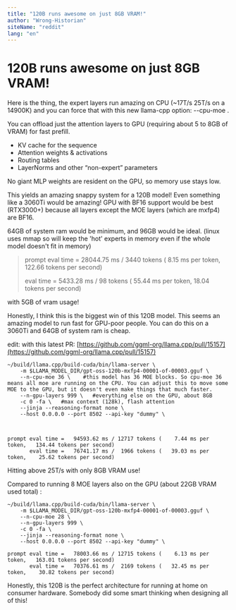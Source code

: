 ```yaml
---
title: "120B runs awesome on just 8GB VRAM!"
author: "Wrong-Historian"
siteName: "reddit"
lang: "en"
---
```


# 120B runs awesome on just 8GB VRAM!

Here is the thing, the expert layers run amazing on CPU (~17T/s 25T/s on a 14900K) and you can force that with this new llama-cpp option: --cpu-moe .

You can offload just the attention layers to GPU (requiring about 5 to 8GB of VRAM) for fast prefill.

*   KV cache for the sequence
*   Attention weights & activations
*   Routing tables
*   LayerNorms and other “non-expert” parameters

No giant MLP weights are resident on the GPU, so memory use stays low.

This yields an amazing snappy system for a 120B model! Even something like a 3060Ti would be amazing! GPU with BF16 support would be best (RTX3000+) because all layers except the MOE layers (which are mxfp4) are BF16.

64GB of system ram would be minimum, and 96GB would be ideal. (linux uses mmap so will keep the 'hot' experts in memory even if the whole model doesn't fit in memory)

> prompt eval time = 28044.75 ms / 3440 tokens ( 8.15 ms per token, 122.66 tokens per second)
> 
> eval time = 5433.28 ms / 98 tokens ( 55.44 ms per token, 18.04 tokens per second)

with 5GB of vram usage!

Honestly, I think this is the biggest win of this 120B model. This seems an amazing model to run fast for GPU-poor people. You can do this on a 3060Ti and 64GB of system ram is cheap.

edit: with this latest PR: [https://github.com/ggml-org/llama.cpp/pull/15157](https://github.com/ggml-org/llama.cpp/pull/15157)

    ~/build/llama.cpp/build-cuda/bin/llama-server \
        -m $LLAMA_MODEL_DIR/gpt-oss-120b-mxfp4-00001-of-00003.gguf \
        --n-cpu-moe 36 \    #this model has 36 MOE blocks. So cpu-moe 36 means all moe are running on the CPU. You can adjust this to move some MOE to the GPU, but it doesn't even make things that much faster.
        --n-gpu-layers 999 \   #everything else on the GPU, about 8GB
        -c 0 -fa \   #max context (128k), flash attention
        --jinja --reasoning-format none \
        --host 0.0.0.0 --port 8502 --api-key "dummy" \
    
    
    
    prompt eval time =   94593.62 ms / 12717 tokens (    7.44 ms per token,   134.44 tokens per second)
           eval time =   76741.17 ms /  1966 tokens (   39.03 ms per token,    25.62 tokens per second)
    

Hitting above 25T/s with only 8GB VRAM use!

Compared to running 8 MOE layers also on the GPU (about 22GB VRAM used total) :

    ~/build/llama.cpp/build-cuda/bin/llama-server \
        -m $LLAMA_MODEL_DIR/gpt-oss-120b-mxfp4-00001-of-00003.gguf \
        --n-cpu-moe 28 \
        --n-gpu-layers 999 \
        -c 0 -fa \
        --jinja --reasoning-format none \
        --host 0.0.0.0 --port 8502 --api-key "dummy" \
    
    prompt eval time =   78003.66 ms / 12715 tokens (    6.13 ms per token,   163.01 tokens per second)
           eval time =   70376.61 ms /  2169 tokens (   32.45 ms per token,    30.82 tokens per second)
    

Honestly, this 120B is the perfect architecture for running at home on consumer hardware. Somebody did some smart thinking when designing all of this!
